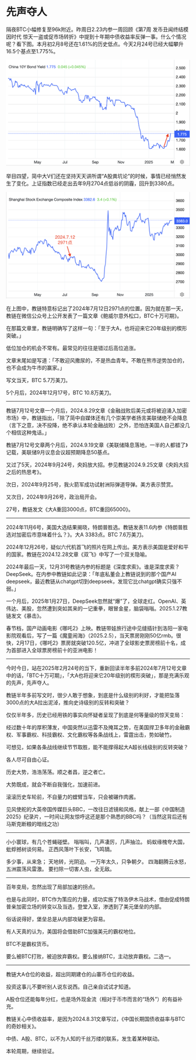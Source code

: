 # 先声夺人

隔夜BTC小幅修复至96k附近。昨周日2.23内参一周回顾《第7周 发币丑闻终结模因时代 惊天一盗或促市场转折》中提到十年期中债收益率反弹一事。什么个情况呢？看下图。本月初2月8号还在1.61%的历史低点。今天2月24号已经大幅攀升16.5个基点至1.775%。

![](2025-02-24-A01.png)

举目四望，简中大V们还在坚持天天讲所谓“A股粪坑论”的时候，事情已经悄然发生了变化。上证指数已经走出去年9月2704点低谷的阴霾，回升到3380点。

![](2025-02-24-A02.png)

在上图中，教链特意标记出了2024年7月12日2971点的位置。因为就在那一天，教链在微信公众号上公开发表了一篇文章《鲍威尔意外松口，BTC十万可期》。

在那篇文章里，教链明确写了这样一句：「至于大A，也将迎来它20年级别的楔形突破。」

低位加仓的机会不常有。最常见的往往是错过后高位追涨。

文章末尾如是写道：「不敢迎风撒尿的，不是热血青年。不敢在熊市逆势加仓的，也不会成为牛市的赢家。」

写文当天，BTC 5.7万美刀。

5个月后，2024年12月17号，BTC 10.8万美刀。

* * *

教链7月12号文章一个月后，2024.8.29文章《金融战败后美元或将被迫涌入加密市场》中，教链指出，「除了简中自媒体还有几个崇美学者扬言美联储绝不会降息（言下之意，决不投降，绝不承认本轮金融战败）之外，恐怕连美国人自己都没几个相信这种鬼话。」

教链7月12号文章两个月后，2024.9.19文章《美联储降息落地，一半的人都错了》记载，美联储9月议息会议超预期降息50基点。

又过了5天，2024年9月24号，央妈放大招。参见教链2024.9.25文章《央妈大招之后的热思考》。

次日，2024年9月25号，我火箭军成功试射洲际弹道导弹。美方表示赞赏。

又次日，2024年9月26号，政治局开会。

27号，教链发文《大A重回3000点，BTC重回65000》。

* * *

2024年11月6号，美国大选结果揭晓，特朗普胜选。教链发表11.6内参《特朗普胜选对加密后市意味着什么？》。大A 3383点。BTC 7.6万美刀。

2024年12月26号，疑似六代机首飞的照片在网上传出。美方表示美国是爱好和平的国家。教链在2024.12.28文章《双飞》中写了一个双关隐喻。

2024年最后一天，12月31号教链内参的标题是《深度求索》。谁是深度求索？DeepSeek。在内参中教链如此记录：「年底私董会上教链说到的那个国产AI deepseek，最近教链从chatgpt切到deepseek，发现它比chatgpt确实只强不弱。」

一个月后，2025年1月27日，DeepSeek忽然就“爆”了，全球走红。OpenAI、英伟达、美股，忽然遭到突如其来的一记重拳，眼冒金星，脑袋嗡嗡。2025.1.27教链发文《暴击》。

春节档，国产动画电影《哪吒2》上映。教链带娃旅行途中见缝插针到洛阳一家电影院观看后，写了一篇《魔童闹海》（2025.2.5），当天票房刚刚50亿rmb。很快，2月17日，《哪吒2》票房就突破120.5亿，冲进了全球影史票房榜前十名，成为首部进入全球票房榜前十的亚洲电影！

* * *

今时今日，站在2025年2月24号的当下，重新回读半年多前2024年7月12号文章中的话，「BTC十万可期」，「大A也将迎来它20年级别的楔形突破」，那是充满乐观的先声，先声夺人。

教链半年多前写文时，很少人敢于想象，到底是什么级别的利好，才能把坠落3000点的大A拉出泥淖，推向史诗级别的反转和突破？

仅仅半年多，历史已经用铁的事实向怀疑者呈现了到底是何等量级的惊天变局：

经过数十年的厚积薄发，中国突然以迅雷不及掩耳之势，在美国捍卫多年的金融霸权、军事霸权、科技霸权、文化霸权等各条战线上，雷霆出击，势如破竹。

可想见，如果各条战线继续节节取胜，能不能撑得起大A超长线级别的反转突破？

各人尽可自由心证。

历史大势，浩浩荡荡。顺之者昌，逆之者亡。

大势既成，就会不断自我强化，加速前进。

滚滚历史车轮前，不自量力的螳臂当车，只会被碾作肉酱。

见风使舵的大英帝国传媒巨头BBC，一改往日滤镜和风格，献上一部《中国制造2025》纪录片，一时间让网友惊呼这还是那个熟悉的BBC吗？（当然这背后还有马斯克断粮的暗线之功）

* * *

小小寰球，有几个苍蝇碰壁。
嗡嗡叫，几声凄厉，几声抽泣。
蚂蚁缘槐夸大国，蚍蜉撼树谈何易。
正西风落叶下长安，飞鸣镝。

多少事，从来急；
天地转，光阴迫。
一万年太久，只争朝夕。
四海翻腾云水怒，五洲震荡风雷激。
要扫除一切害人虫，全无敌。

* * *

百年变局，忽然出现了局部加速的拐点。

也是与此同时，BTC作为策应的力量，成功实施了特洛伊木马战术，借由促成特朗普亲加密立场的转变以及当选，登堂入室，渗透到了美元堡垒的内部。

俗话说得好，堡垒总是从内部攻破更为容易。

有人天真的认为，美国将会借助BTC加强美元的霸权地位。

BTC不是霸权货币。

要么被BTC打败，被迫放弃霸权。要么接纳BTC，主动放弃霸权。二选一。

* * *

教链大A仓位的收益，超出同期建仓的山寨币仓位的收益。

投资这事儿不要听别人说东说西。自己亲自试试才知道。

A股仓位还能每年分红，也是场外现金流（相对于币市而言的“场外”）的有益补充。

教链关心中债收益率，是因为2024.8.31文章写过，《中国长期国债收益率与BTC的奇妙相关》。

中债、A股、BTC，以不为人知的千丝万缕的联系，发生着某种联动。

本轮周期，继续验证。
